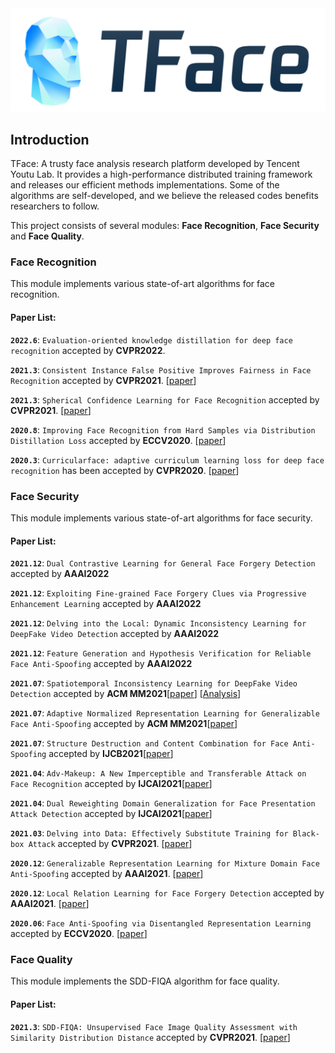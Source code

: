 <img src="recognition/doc/logo.png" title="Logo" width="600" />

## Introduction

TFace: A trusty face analysis research platform developed by Tencent Youtu Lab. It provides a high-performance distributed training framework and releases our efficient methods implementations.
Some of the algorithms are self-developed, and we believe the released codes benefits researchers to follow.

This project consists of several modules: **Face Recognition**, **Face Security** and **Face Quality**.

### Face Recognition
This module implements various state-of-art algorithms for face recognition.

#### Paper List:

**`2022.6`**: `Evaluation-oriented knowledge distillation for deep face recognition` accepted by **CVPR2022**.

**`2021.3`**: `Consistent Instance False Positive Improves Fairness in Face Recognition` accepted by **CVPR2021**. [[paper](https://arxiv.org/abs/2106.05519)]

**`2021.3`**: `Spherical Confidence Learning for Face Recognition` accepted by **CVPR2021**. [[paper](https://openaccess.thecvf.com/content/CVPR2021/papers/Li_Spherical_Confidence_Learning_for_Face_Recognition_CVPR_2021_paper.pdf)] 

**`2020.8`**: `Improving Face Recognition from Hard Samples via Distribution Distillation Loss` accepted by **ECCV2020**. [[paper](https://arxiv.org/abs/2002.03662)]

**`2020.3`**: `Curricularface: adaptive curriculum learning loss for deep face recognition` has been accepted by **CVPR2020**. [[paper](https://arxiv.org/abs/2004.00288)]

### Face Security
This module implements various state-of-art algorithms for face security.

#### Paper List:

**`2021.12`**:  `Dual Contrastive Learning for General Face Forgery Detection` accepted by **AAAI2022**

**`2021.12`**:  `Exploiting Fine-grained Face Forgery Clues via Progressive Enhancement Learning` accepted by **AAAI2022**

**`2021.12`**:  `Delving into the Local: Dynamic Inconsistency Learning for DeepFake Video Detection` accepted by **AAAI2022**

**`2021.12`**:  `Feature Generation and Hypothesis Verification for Reliable Face Anti-Spoofing` accepted by **AAAI2022**

**`2021.07`**: `Spatiotemporal Inconsistency Learning for DeepFake Video Detection`  accepted by **ACM MM2021**[[paper](https://arxiv.org/pdf/2109.01860.pdf)] [[Analysis](https://mp.weixin.qq.com/s/UMzXD4cpK4q9GXK76dbeww)]

**`2021.07`**: `Adaptive Normalized Representation Learning for Generalizable Face Anti-Spoofing`  accepted by **ACM MM2021**[[paper](https://arxiv.org/abs/2108.02667)]

**`2021.07`**: `Structure Destruction and Content Combination for Face Anti-Spoofing`  accepted by **IJCB2021**[[paper](https://arxiv.org/abs/2107.10628)]

**`2021.04`**: `Adv-Makeup: A New Imperceptible and Transferable Attack on Face Recognition`  accepted by **IJCAI2021**[[paper](https://www.ijcai.org/proceedings/2021/0173.pdf)]

**`2021.04`**: `Dual Reweighting Domain Generalization for Face Presentation Attack Detection`  accepted by **IJCAI2021**[[paper](https://www.ijcai.org/proceedings/2021/0120.pdf)]

**`2021.03`**: `Delving into Data: Effectively Substitute Training for Black-box Attack` accepted by **CVPR2021**. [[paper](https://arxiv.org/abs/2106.05519)]

**`2020.12`**: `Generalizable Representation Learning for Mixture Domain Face Anti-Spoofing` accepted by **AAAI2021**. [[paper](https://arxiv.org/abs/2105.02453)]

**`2020.12`**: `Local Relation Learning for Face Forgery Detection` accepted by **AAAI2021**. [[paper](https://arxiv.org/abs/2105.02577)]

**`2020.06`**: `Face Anti-Spoofing via Disentangled Representation Learning` accepted by **ECCV2020**. [[paper](https://www.ecva.net/papers/eccv_2020/papers_ECCV/papers/123640630.pdf)]

### Face Quality

This module implements the SDD-FIQA algorithm for face quality.

#### Paper List:

**`2021.3`**: `SDD-FIQA: Unsupervised Face Image Quality Assessment with Similarity Distribution Distance` accepted by **CVPR2021**. [[paper](https://arxiv.org/abs/2103.05977)]
